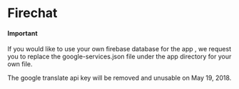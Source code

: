 # Firechat

<h4>Important</h4>

<p>If you would like to use your own firebase database for the app , we request you to replace the google-services.json file under the app directory for your own file.</p>
<p>The google translate api key will be removed and unusable on May 19, 2018.</p>
